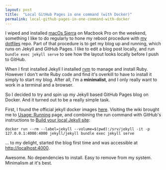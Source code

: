 ```yaml
---
layout: post
title:  "Local GitHub Pages in one command (with Docker)"
permalink: local-github-pages-in-one-command-with-docker
---
```


I wiped and installed [macOs Sierra][macos-sierra] on Macbook Pro on the weekend, something I like to do regularly to hone my reboot procedure with [my dotfiles][my-dotfiles] repo. Part of that procedure is to get my blog up and running, which runs on Jekyll and GitHub Pages. I like to edit a blog post locally, and run `bundle exec jekyll serve` to see how the layout looks locally before I push to GitHub.

When I first installed Jekyll I installed [rvm][rvm] to manage and install Ruby. However I don't write Ruby code and find it's overkill to have to install it simply to start my blog. After all, I'm a **minimalist**, and I only really want to work in a terminal and a browser.

So I decided to try and spin up my Jekyll based GitHub Pages blog on Docker. And it turned out to be a really simple task.

First, I found the official jekyll docker images [here][jekyll-docker]. Visiting the wiki brought me to [Usage: Running][jekyll-docker-wiki-running] page, and combining the run command with GitHub's instructions to [Build your local Jekyll site][gh-pages-build-local]:
 
 ```
 docker run --rm --label=jekyll --volume=$(pwd):/srv/jekyll -it -p 127.0.0.1:4000:4000 jekyll/jekyll bundle exec jekyll serve
 ```
 
... to my delight, started the blog first time and was accessible at [http://localhost:4000](http://localhost:4000). 

Awesome. No dependencies to install. Easy to remove from my system. Minimalism at it's best.

[macos-sierra]: http://www.apple.com/uk/macos/sierra/
[my-dotfiles]: https://github.com/awolski/dotfiles
[rvm]: https://rvm.io/
[jekyll-docker]: https://github.com/jekyll/docker
[jekyll-docker-wiki]: https://github.com/jekyll/docker/wiki/
[jekyll-docker-wiki-running]: https://github.com/jekyll/docker/wiki/Usage:-Running
[gh-pages-build-local]: https://help.github.com/articles/setting-up-your-github-pages-site-locally-with-jekyll/#step-4-build-your-local-jekyll-site



